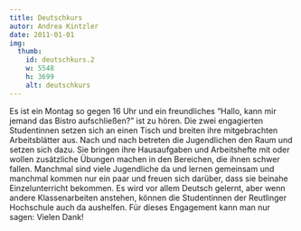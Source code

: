 ```yaml
---
title: Deutschkurs
autor: Andrea Kintzler
date: 2011-01-01
img:
  thumb:
    id: deutschkurs.2
    w: 5548
    h: 3699
    alt: deutschkurs
---
```

<!--mehr-->
Es ist ein Montag so gegen 16 Uhr und ein freundliches “Hallo, kann mir jemand das Bistro aufschließen?” ist zu hören. Die zwei engagierten Studentinnen setzen sich an einen Tisch und breiten ihre mitgebrachten Arbeitsblätter aus.
Nach und nach betreten die Jugendlichen den Raum und setzen sich dazu. Sie bringen ihre Hausaufgaben und Arbeitshefte mit oder wollen zusätzliche Übungen machen in den Bereichen, die ihnen schwer fallen.
Manchmal sind viele Jugendliche da und lernen gemeinsam und manchmal kommen nur ein paar und freuen sich darüber, dass sie beinahe Einzelunterricht bekommen.
Es wird vor allem Deutsch gelernt, aber wenn andere Klassenarbeiten anstehen, können die Studentinnen der Reutlinger Hochschule auch da aushelfen.
Für dieses Engagement kann man nur sagen:
Vielen Dank!
